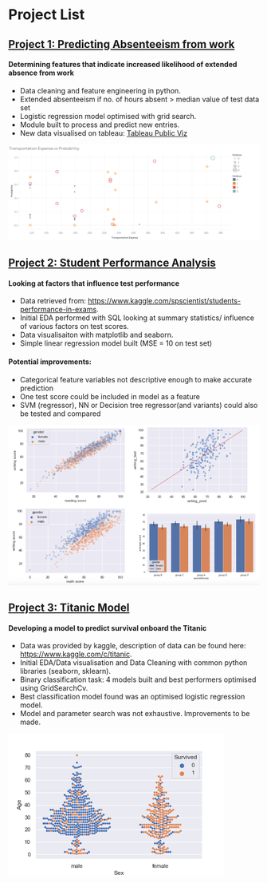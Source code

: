 # Project List

## [Project 1: Predicting Absenteeism from work](https://github.com/ConnorO1/Predict_Absenteeism-)
#### Determining features that indicate increased likelihood of extended absence from work
+ Data cleaning and feature engineering in python.
+ Extended absenteeism if no. of hours absent > median value of test data set
+ Logistic regression model optimised with grid search.
+ Module built to process and predict new entries.
+ New data visualised on tableau: [Tableau Public Viz](https://public.tableau.com/app/profile/connor5319/viz/AbsenteeismViz_16256837194020/Sheet1) 

![](/images/Sheet%203.png) 

## [Project 2: Student Performance Analysis](https://github.com/ConnorO1/Student_Performance)
#### Looking at factors that influence test performance
+ Data retrieved from: https://www.kaggle.com/spscientist/students-performance-in-exams.
+ Initial EDA performed with SQL looking at summary statistics/ influence of various factors on test scores.
+ Data visualisaiton with matplotlib and seaborn.
+ Simple linear regression model built (MSE = 10 on test set)
#### Potential improvements:   
  - Categorical feature variables not descriptive enough to make accurate prediction
  - One test score could be included in model as a feature
  - SVM (regressor), NN or Decision tree regressor(and variants) could also be tested and compared

![](/images/image_combined.png)


## [Project 3: Titanic Model](https://github.com/ConnorO1/Titanic_Model)

#### Developing a model to predict survival onboard the Titanic

+ Data was provided by kaggle, description of data can be found here: https://www.kaggle.com/c/titanic.
+ Initial EDA/Data visualisation and Data Cleaning with common python libraries (seaborn, sklearn).
+ Binary classification task: 4 models built and best performers optimised using GridSearchCv.
+ Best classification model found was an optimised logistic regression model.
+ Model and parameter search was not exhaustive. Improvements to be made.


![](/images/output2.png)


